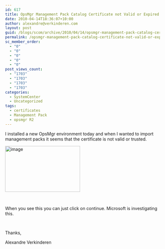 ```yaml
---
id: 617
title: OpsMgr Management Pack Catalog Certificate not Valid or Expired!
date: 2010-04-14T18:36:07+10:00
author: alexandre@verkinderen.com
layout: post
guid: /blogs/scom/archive/2010/04/14/opsmgr-management-pack-catalog-certificate-not-valid-or-expired.aspx
permalink: /opsmgr-management-pack-catalog-certificate-not-valid-or-expired/
sc_member_order:
  - "0"
  - "0"
  - "0"
  - "0"
  - "0"
post_views_count:
  - "1703"
  - "1703"
  - "1703"
  - "1703"
categories:
  - SystemCenter
  - Uncategorized
tags:
  - certificates
  - Management Pack
  - opsmgr R2
---
```

I installed a new OpsMgr environment today and when I wanted to import management packs it seems that the certificate is not valid or trusted.

[<img style="border-bottom: 0px;border-left: 0px;border-top: 0px;border-right: 0px" border="0" alt="image" src="https://mscloudstorage.blob.core.windows.net/mscloudstorage//2012/06/image_thumb_037277D6.png" width="244" height="149" />](http://scug.be/scom/files/2012/06/image_1FCFDFC3.png) 

&#160;

When you see this you can just click on continue. Microsoft is investigating this.

&#160;

Thanks,

Alexandre Verkinderen